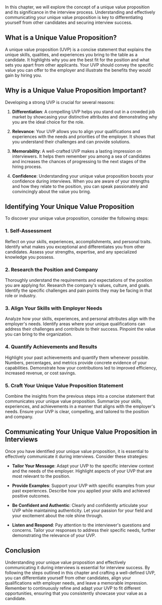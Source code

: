 
In this chapter, we will explore the concept of a unique value proposition and its significance in the interview process. Understanding and effectively communicating your unique value proposition is key to differentiating yourself from other candidates and securing interview success.

**What is a Unique Value Proposition?**
---------------------------------------

A unique value proposition (UVP) is a concise statement that explains the unique skills, qualities, and experiences you bring to the table as a candidate. It highlights why you are the best fit for the position and what sets you apart from other applicants. Your UVP should convey the specific value you can offer to the employer and illustrate the benefits they would gain by hiring you.

**Why is a Unique Value Proposition Important?**
------------------------------------------------

Developing a strong UVP is crucial for several reasons:

1. **Differentiation**: A compelling UVP helps you stand out in a crowded job market by showcasing your distinctive attributes and demonstrating why you are the ideal choice for the role.

2. **Relevance**: Your UVP allows you to align your qualifications and experiences with the needs and priorities of the employer. It shows that you understand their challenges and can provide solutions.

3. **Memorability**: A well-crafted UVP makes a lasting impression on interviewers. It helps them remember you among a sea of candidates and increases the chances of progressing to the next stages of the hiring process.

4. **Confidence**: Understanding your unique value proposition boosts your confidence during interviews. When you are aware of your strengths and how they relate to the position, you can speak passionately and convincingly about the value you bring.

**Identifying Your Unique Value Proposition**
---------------------------------------------

To discover your unique value proposition, consider the following steps:

### 1. **Self-Assessment**

Reflect on your skills, experiences, accomplishments, and personal traits. Identify what makes you exceptional and differentiates you from other candidates. Assess your strengths, expertise, and any specialized knowledge you possess.

### 2. **Research the Position and Company**

Thoroughly understand the requirements and expectations of the position you are applying for. Research the company's values, culture, and goals. Identify the specific challenges and pain points they may be facing in that role or industry.

### 3. **Align Your Skills with Employer Needs**

Analyze how your skills, experiences, and personal attributes align with the employer's needs. Identify areas where your unique qualifications can address their challenges and contribute to their success. Pinpoint the value you can bring to the organization.

### 4. **Quantify Achievements and Results**

Highlight your past achievements and quantify them whenever possible. Numbers, percentages, and metrics provide concrete evidence of your capabilities. Demonstrate how your contributions led to improved efficiency, increased revenue, or cost savings.

### 5. **Craft Your Unique Value Proposition Statement**

Combine the insights from the previous steps into a concise statement that communicates your unique value proposition. Summarize your skills, experiences, and achievements in a manner that aligns with the employer's needs. Ensure your UVP is clear, compelling, and tailored to the position and company.

**Communicating Your Unique Value Proposition in Interviews**
-------------------------------------------------------------

Once you have identified your unique value proposition, it is essential to effectively communicate it during interviews. Consider these strategies:

* **Tailor Your Message**: Adapt your UVP to the specific interview context and the needs of the employer. Highlight aspects of your UVP that are most relevant to the position.

* **Provide Examples**: Support your UVP with specific examples from your past experiences. Describe how you applied your skills and achieved positive outcomes.

* **Be Confident and Authentic**: Clearly and confidently articulate your UVP while maintaining authenticity. Let your passion for your field and your excitement about the role shine through.

* **Listen and Respond**: Pay attention to the interviewer's questions and concerns. Tailor your responses to address their specific needs, further demonstrating the relevance of your UVP.

**Conclusion**
--------------

Understanding your unique value proposition and effectively communicating it during interviews is essential for interview success. By following the steps outlined in this chapter and crafting a well-defined UVP, you can differentiate yourself from other candidates, align your qualifications with employer needs, and leave a memorable impression. Remember to continuously refine and adapt your UVP to fit different opportunities, ensuring that you consistently showcase your value as a candidate.

